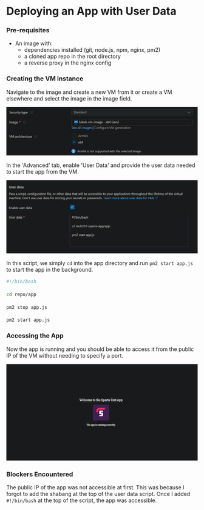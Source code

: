 # Deploying an App with User Data

### Pre-requisites

-   An image with:
    -   dependencies installed (git, node.js, npm, nginx, pm2)
    -   a cloned app repo in the root directory
    -   a reverse proxy in the nginx config

### Creating the VM instance

Navigate to the image and create a new VM from it or create a VM elsewhere and select the image in the image field.

![](../images/vm-image.png "Selecting the image for the VM")

In the 'Advanced' tab, enable 'User Data' and provide the user data needed to start the app from the VM.

![](../images/minimal-user-data.png "User data needed to start the app")

In this script, we simply `cd` into the app directory and run `pm2 start app.js` to start the app in the background.

```bash
#!/bin/bash

cd repo/app

pm2 stop app.js

pm2 start app.js
```

### Accessing the App

Now the app is running and you should be able to access it from the public IP of the VM without needing to specify a port.

![](./../images/website.png "App running on public IP")

### Blockers Encountered

The public IP of the app was not accessible at first. This was because I forgot to add the shabang at the top of the user data script. Once I added `#!/bin/bash` at the top of the script, the app was accessible.

